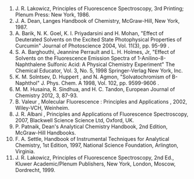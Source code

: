1. J. R. Lakowicz, Principles of Fluorescence Spectroscopy, 3rd Printing; Plenum Press: New York, 1986.
2. J. A. Dean, Langes Handbook of Chemistry, McGraw-Hill, New York, 1987.
3. A. Barik, N. K. Goel, K. I. Priyadarsini and H. Mohan, "Effect of Deuterated Solvents on the Excited State Photophysical Properties of Curcumin" Journal of Photoscience 2004, Vol. 11(3), pp. 95-99 .
4. S. A. Barghouthi, Jeannine Perrault and L. H. Holmes, Jr, "Effect of Solvents on the Fluorescence Emission Spectra of 1-Anilino-8-Naphthalene Sulfonic Acid: A Physical Chemistry Experiment" The Chemical Educator, Vol. 3, No. 5, 1998 Springer-Verlag New York, Inc.
5. K. M. Solntsev, D. Huppert , and N. Agmon, "Solvatochromism of B-Naphthol" J. Phys. Chem. A 1998, Vol. 102, pp. 9599-9606 .
6. M. M. Husaina, R. Sindhua, and H. C. Tandon, European Journal of Chemistry 2012, 3, 87-93.
7. B. Valeur , Molecular Fluorescence : Principles and Applications , 2002, Wiley-VCH, Weinheim.
8. J. R. Albani , Principles and Applications of Fluorescence Spectroscopy, 2007, Blackwell Science Science Ltd, Oxford, UK.
9. P. Patnaik, Dean's Analytical Chemistry Handbook, 2nd Edition, McGraw-Hill Handbooks.
10. F. A. Settle, Handbook of Instrumental Techniques for Analytical Chemistry, 1st Edition, 1997, National Science Foundation, Arlington, Virginia.
11. J. R. Lakowicz, Principles of Fluorescence Spectroscopy, 2nd Ed., Kluwer Academic/Plenum Publishers, New York, London, Moscow, Dordrecht, 1999.
